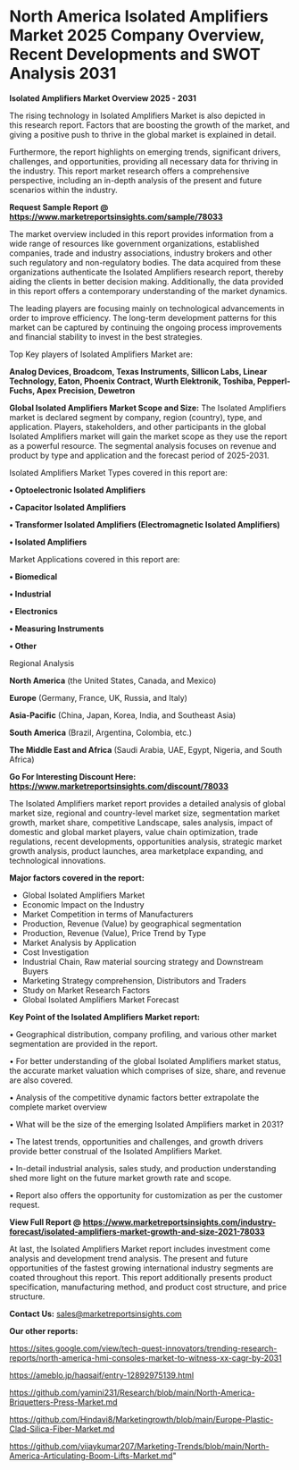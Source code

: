 # North America Isolated Amplifiers Market 2025 Company Overview, Recent Developments and SWOT Analysis 2031

<Strong> Isolated Amplifiers Market Overview 2025 - 2031</strong>

The rising technology in Isolated Amplifiers Market is also depicted in this research report. Factors that are boosting the growth of the market, and giving a positive push to thrive in the global market is explained in detail.

Furthermore, the report highlights on emerging trends, significant drivers, challenges, and opportunities, providing all necessary data for thriving in the industry. This report market research offers a comprehensive perspective, including an in-depth analysis of the present and future scenarios within the industry.

<strong>Request Sample Report @ <a href=https://www.marketreportsinsights.com/sample/78033>https://www.marketreportsinsights.com/sample/78033</a></strong>

The market overview included in this report provides information from a wide range of resources like government organizations, established companies, trade and industry associations, industry brokers and other such regulatory and non-regulatory bodies. The data acquired from these organizations authenticate the Isolated Amplifiers research report, thereby aiding the clients in better decision making. Additionally, the data provided in this report offers a contemporary understanding of the market dynamics.

The leading players are focusing mainly on technological advancements in order to improve efficiency. The long-term development patterns for this market can be captured by continuing the ongoing process improvements and financial stability to invest in the best strategies.

Top Key players of Isolated Amplifiers Market are:

<strong>Analog Devices, Broadcom, Texas Instruments, Sillicon Labs, Linear Technology, Eaton, Phoenix Contract, Wurth Elektronik, Toshiba, Pepperl-Fuchs, Apex Precision, Dewetron</strong>

<strong><b>Global Isolated Amplifiers Market Scope and Size:</b></strong>
The Isolated Amplifiers market is declared segment by company, region (country), type, and application. Players, stakeholders, and other participants in the global Isolated Amplifiers market will gain the market scope as they use the report as a powerful resource. The segmental analysis focuses on revenue and product by type and application and the forecast period of 2025-2031.

Isolated Amplifiers Market Types covered in this report are:

<strong>• Optoelectronic Isolated Amplifiers

• Capacitor Isolated Amplifiers

• Transformer Isolated Amplifiers (Electromagnetic Isolated Amplifiers)

• Isolated Amplifiers</strong>

Market Applications covered in this report are:

<strong>• Biomedical

• Industrial

• Electronics

• Measuring Instruments

• Other</strong> 

Regional Analysis

<strong>North America</strong> (the United States, Canada, and Mexico)

<strong>Europe</strong> (Germany, France, UK, Russia, and Italy)

<strong>Asia-Pacific</strong> (China, Japan, Korea, India, and Southeast Asia)

<strong>South America</strong> (Brazil, Argentina, Colombia, etc.)

<strong>The Middle East and Africa</strong> (Saudi Arabia, UAE, Egypt, Nigeria, and South Africa)

<strong>Go For Interesting Discount Here: <a href=https://www.marketreportsinsights.com/discount/78033>https://www.marketreportsinsights.com/discount/78033</a></strong>

The Isolated Amplifiers market report provides a detailed analysis of global market size, regional and country-level market size, segmentation market growth, market share, competitive Landscape, sales analysis, impact of domestic and global market players, value chain optimization, trade regulations, recent developments, opportunities analysis, strategic market growth analysis, product launches, area marketplace expanding, and technological innovations.

<strong><b>Major factors covered in the report:</b></strong>
<ul>
  <li>Global Isolated Amplifiers Market </li>
  <li>Economic Impact on the Industry</li>
  <li>Market Competition in terms of Manufacturers</li>
  <li>Production, Revenue (Value) by geographical segmentation</li>
  <li>Production, Revenue (Value), Price Trend by Type</li>
  <li>Market Analysis by Application</li>
  <li>Cost Investigation</li>
  <li>Industrial Chain, Raw material sourcing strategy and Downstream Buyers</li>
  <li>Marketing Strategy comprehension, Distributors and Traders</li>
  <li>Study on Market Research Factors</li>
  <li>Global Isolated Amplifiers Market Forecast</li>
</ul>

<strong><b>Key Point of the Isolated Amplifiers Market report:</b></strong>

• Geographical distribution, company profiling, and various other market segmentation are provided in the report.

• For better understanding of the global Isolated Amplifiers market status, the accurate market valuation which comprises of size, share, and revenue are also covered.

• Analysis of the competitive dynamic factors better extrapolate the complete market overview

• What will be the size of the emerging Isolated Amplifiers market in 2031?

• The latest trends, opportunities and challenges, and growth drivers provide better construal of the Isolated Amplifiers Market.

• In-detail industrial analysis, sales study, and production understanding shed more light on the future market growth rate and scope.

• Report also offers the opportunity for customization as per the customer request.

<strong><b>View Full Report @ <a href=https://www.marketreportsinsights.com/industry-forecast/isolated-amplifiers-market-growth-and-size-2021-78033>https://www.marketreportsinsights.com/industry-forecast/isolated-amplifiers-market-growth-and-size-2021-78033</a></b></strong>


At last, the Isolated Amplifiers Market report includes investment come analysis and development trend analysis. The present and future opportunities of the fastest growing international industry segments are coated throughout this report. This report additionally presents product specification, manufacturing method, and product cost structure, and price structure.

<strong>Contact Us:</strong>
sales@marketreportsinsights.com

<strong>Our other reports:</strong>

<a href=https://sites.google.com/view/tech-quest-innovators/trending-research-reports/north-america-hmi-consoles-market-to-witness-xx-cagr-by-2031>https://sites.google.com/view/tech-quest-innovators/trending-research-reports/north-america-hmi-consoles-market-to-witness-xx-cagr-by-2031</a>

<a href=https://ameblo.jp/haqsaif/entry-12892975139.html>https://ameblo.jp/haqsaif/entry-12892975139.html</a>

<a href=https://github.com/yamini231/Research/blob/main/North-America-Briquetters-Press-Market.md>https://github.com/yamini231/Research/blob/main/North-America-Briquetters-Press-Market.md</a>

<a href=https://github.com/Hindavi8/Marketingrowth/blob/main/Europe-Plastic-Clad-Silica-Fiber-Market.md>https://github.com/Hindavi8/Marketingrowth/blob/main/Europe-Plastic-Clad-Silica-Fiber-Market.md</a>

<a href=https://github.com/vijaykumar207/Marketing-Trends/blob/main/North-America-Articulating-Boom-Lifts-Market.md>https://github.com/vijaykumar207/Marketing-Trends/blob/main/North-America-Articulating-Boom-Lifts-Market.md</a>"
